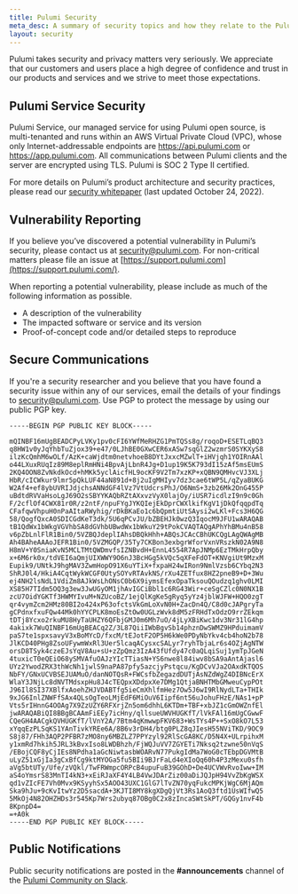 ```yaml
---
title: Pulumi Security
meta_desc: A summary of security topics and how they relate to the Pulumi platform.
layout: security
---
```


Pulumi takes security and privacy matters very seriously. We appreciate that our customers and users place a high degree of confidence and trust in our products and services and we strive to meet those expectations.

## Pulumi Service Security

<!-- markdownlint-disable url -->
Pulumi Service, our managed service for using Pulumi open source, is multi-tenanted and runs within an AWS Virtual Private Cloud (VPC), whose only Internet-addressable endpoints are https://api.pulumi.com or https://app.pulumi.com. All communications between Pulumi clients and the server are encrypted using TLS. Pulumi is SOC 2 Type II certified.
<!-- markdownlint-enable url -->

For more details on Pulumi’s product architecture and security practices, please read our [security whitepaper](/security/pulumi-cloud-security-whitepaper.pdf) (last updated October 24, 2022).

## Vulnerability Reporting

If you believe you’ve discovered a potential vulnerability in Pulumi’s security, please contact us at [security@pulumi.com](mailto:security@pulumi.com). For non-critical matters please file an issue at [https://support.pulumi.com](https://support.pulumi.com/).

When reporting a potential vulnerability, please include as much of the following information as possible.

* A description of the vulnerability
* The impacted software or service and its version
* Proof-of-concept code and/or detailed steps to reproduce

## Secure Communications

If you're a security researcher and you believe that you have found a security issue within any of our services, email the details of your findings to [security@pulumi.com](mailto:security@pulumi.com). Use PGP to protect the message by using our public PGP key.

```
-----BEGIN PGP PUBLIC KEY BLOCK-----

mQINBF16mUgBEADCPyLVKy1pv0cFI6YWfMeRHZG1PmTQSs8g/roqoD+ESETLqBQ3
q8HW1v0yJqYhbTuZjox39+e47/0LJhBE0GXwCER6xASw7sqGlZ2wzmrS0SYKXyS8
ilzKcQmhM6wOLf/AzK+caWjdtm0netvhoeB8DYtJxxcMZwlT+iHVjqh1YOIRnAAl
o44LXuxRUqIz89M8eplRmHNi4BpvAjLbnR4Jg+D1up19K5K793dI15zAf5msEUmS
2KQ4OON8ZvNkdkOcd+hMKk5yclAicfHL9ocKF9V2Tm7xzKP+xQBN9QMHvcVJ3XLj
HbR/cICWkur9lmr5pQkLUF44aN891d+8j2uIgMHIyv7dz3cae6tWP5L/qZyaBUKG
W2Af4+ef8ybUVRIJdjchsANNdGF4lVz7VtUdcrsPhJ/O6NmS+3zb26Mk2OnG455P
uBdtdRVVaHsoLgJ69O2sSBYYKAQbRZtAXxvzVyX0lajOy/iUSR7icdlzI9n9c0Gh
F/2cflOf4CWX81r0R/z2ntF/npuFYgJYKQIejEkDprCWXlkifKgV1jDkQfqqpdTq
CFafqwVhpuH0nPaAItaRWyhig/rDkBKaEo1c6bQpmtiUtSAysi2wLKl+Fcs3H6QG
58/QogfQxcA0SDICGdKeT3dk/5U6qPCvJU/bZBEHJk0wzQ3IqocM9JFU1wARAQAB
tB1QdWx1bWkgVGVhbSA8dGVhbUBwdWx1bWkuY29tPokCVAQTAQgAPhYhBMu4nB58
v6pZbLnlFlR1Bin0/5VZBQJdeplIAhsDBQkHhh+ABQsJCAcCBhUKCQgLAgQWAgMB
Ah4BAheAAAoJEFR1Bin0/5VZMGQP/35Ty7CKBon3exbgrWforVxnVRszkN02A9N8
H8mV+Y0SniaKvN5MCLTMtQWDmvfsIZNBvdH+EnnL4554R7ApJNMp6EzTMkHrpQby
x+6M6rk0x/tdVEI6aQmjUIXWWY9O6nJ3BcHGg5kVQc5qXFeFdOT+KNVgiUt9MzxM
Eupik9/UNtkJ9hgMAV3ZwmHopO91X6uYTiX+fxpaH24wIRon9NmlVzsb6CYbq2N3
ShRJ0l4/HkiA4CqtWykWCGF0UtySOYvRTAvkNS/rXu4ZETfux8HZ2pneB9+D+3Wu
ej4NH2lsNdL1VdiZm8AJkWsLhONsC0b6X9iymsEfexOpaTksouQOudzq1ghv0LMI
XS85H7TIdm5OQ3g3ew3JwUGyOM1jhAvIGCiBbl1c6RG43Wir+ceSgCZlc0N0NX1B
zcU7OidYGKTf3HWMYIvuM+NZUcoBZ/1ejQlKgKe5gRyq5yYz4jblWJFW+HQO0zgT
qr4vymZcm2HMz80BI2o424xP63ofctsVkGmLoXvN0H+ZacDn4Q/C8d0cJAPgryTa
gCPdnxfxuFQw44Mk0hYYCPLK8moEsZtOw0UGLzWvk8dM5zFRHdTxOdzO9rrZEkqm
tDTj8Ycxo2rkuMU8HyTaUHZY6QFbjGMJ0m6Mh7uO/4jLyXBiKwc1dv3Nr31lG4hp
4akixk7WuQINBF16mUgBEACq2Z/3L87QiiIWbBgvSb14phznDwSWMZ9HPduimamV
paS7te1spxsavyV3xBoMYcD/fxcM/tEJotF2OP5H6kWe0PDyNbYkv4cb4hoN2b78
JlKCD40PHg8ZsoUFywmWxRl3Uer5lcaqACysxcSALyr7ryhTbjaLr6s4OZjAgNTW
orsD8TSyk4czeEJsYqV8Au+sU+zZpQmz3IzA43fUfdy47c0aQLqiSuj1ymTpJGeN
4tuxicT0eQEiO68ySMVAfuOAJzYIcTTiasN+YS6nwe8l84iwv8bSA9aAntAjasl6
UYz2YwodZRX3thWcNh1jwlS9naPA87pfy5azcjyPstqcu/KgDCvVJa2OAxdKTQOS
NbFY/GNxUCVBSEJUAMuO/danNOTQsR+FWCsfbZegazdDUTjAsNZdWgZ4DIBNcErX
WlaY3JNjLc8dNVTMdsxpHu8J4cTEQpxXDdpxXe7DMg1QtjaBNHTMbGMweuCypPOt
J96Il8SI37XBlfxAoehZHJVDABTfg5ieCmXhlfmHez7Ow5J6wI9RlNydLTa+THIk
9xJG6InlZNWFfSAx4QLsOgTeoLMjEdF6MiOuV6Iipf6nt56uJohuFHzE/NAs1+pP
Vts5rIHnnG4OOAg7X9ZzUZY6RFXrjZn5om6dhhL6KTDm+TBF+xbJZ1cGmOWZnfEl
jwARAQABiQI8BBgBCAAmFiEEy7icHny/qllsueUWVHUGKfT/lVkFAl16mUgCGwwF
CQeGH4AACgkQVHUGKfT/lVnY2A/7Btm4qKmwwpFKV683+WsTYs4P++SxO8kO7L53
xYqqEzPLSqKS1YAnTivkYREe6A/8B6v3rDH4/btg0PLZ8qJIesH55NViTKD/9OC9
S8j87/FHh3AQP2PFBR7zMO8ny6MBZLZ7PPYzyl92RlScGA8KC/D5N4X+ULrpihxM
y1xmRd7hkih5JRL3kBvxIso8LWDBhzh/FjWQJuVV7ZGYETi7Nksq2tzwne50nVqS
/EBojCQF8yCjIEs8NPdha1aGcNiwtasbWOARvN77PukgIdMa7WoG0cTEbpDGVMtB
uLyZ51xGjIa3gCxBfCg9ktMYOGa5fu5BIi9BJrFaLd4eXIoQq60h4P3zMexu0sfh
aVg5btUTy/Ufe/zVQkl/TwFRWmpcORPcB4upuFuB39GOhD+De4UCVWvRvoIww+IM
aS4oYmsrS83MnTI4kN3+xEiRJaXF4Y4LB4VwJDArZiz00aDiJQJpH94VvZbKgWSX
qd1vZIcFE7Vh0Mvx9KSyyhSx5AOO43UXC1GlG7lTvZN70yqFukcMPKjWgC6MjAQm
Ska9hJu+9cKvItwYz2D5sacdA+3KJTI8MY8kgXDgQjVt3Rs1AoQ3ftd1UsWIfwQ5
5MkOj4N82OHZHDs3r545Kp7Wrs2ubyq87OBg0C2x8zIncaSWtSkPT/GQGy1nvF4b
8KpnpD4=
=+A0k
-----END PGP PUBLIC KEY BLOCK-----
```

## Public Notifications

Public security notifications are posted in the **#announcements** channel of the [Pulumi Community on Slack](https://slack.pulumi.com/).
